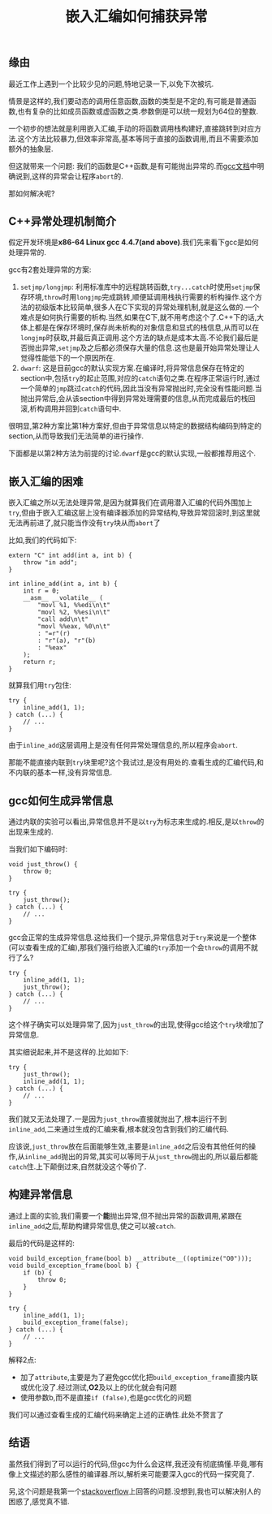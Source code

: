 ﻿---
layout: post
title: 嵌入汇编如何捕获异常
category: mine
tag: trap
---

## 缘由

最近工作上遇到一个比较少见的问题,特地记录一下,以免下次被坑.

情景是这样的,我们要动态的调用任意函数,函数的类型是不定的,有可能是普通函数,也有复杂的比如成员函数或虚函数之类.参数倒是可以统一规划为64位的整数.

一个初步的想法就是利用嵌入汇编,手动的将函数调用栈构建好,直接跳转到对应方法.这个方法比较暴力,但效率非常高,基本等同于直接的函数调用,而且不需要添加额外的抽象层.

但这就带来一个问题: 我们的函数是C++函数,是有可能抛出异常的.而[gcc文档][gcc exception]中明确说到,这样的异常会让程序`abort`的.

那如何解决呢?

## C++异常处理机制简介

假定开发环境是**x86-64 Linux gcc 4.4.7(and above)**.我们先来看下gcc是如何处理异常的.

gcc有2套处理异常的方案:

1. `setjmp/longjmp`: 利用标准库中的远程跳转函数,`try...catch`时使用`setjmp`保存环境,`throw`时用`longjmp`完成跳转,顺便延调用栈执行需要的析构操作.这个方法的初级版本比较简单,很多人在C下实现的异常处理机制,就是这么做的.一个难点是如何执行需要的析构.当然,如果在C下,就不用考虑这个了.C++下的话,大体上都是在保存环境时,保存尚未析构的对象信息和显式的栈信息,从而可以在`longjmp`时获取,并最后真正调用.这个方法的缺点是成本太高.不论我们最后是否抛出异常,`setjmp`及之后都必须保存大量的信息.这也是最开始异常处理让人觉得性能低下的一个原因所在.
2. `dwarf`: 这是目前gcc的默认实现方案.在编译时,将异常信息保存在特定的section中,包括`try`的起止范围,对应的`catch`语句之类.在程序正常运行时,通过一个简单的`jmp`跳过`catch`的代码,因此当没有异常抛出时,完全没有性能问题.当抛出异常后,会从该section中得到异常处理需要的信息,从而完成最后的栈回滚,析构调用并回到`catch`语句中.

很明显,第2种方案比第1种方案好,但由于异常信息以特定的数据结构编码到特定的section,从而导致我们无法简单的进行操作.

下面都是以第2种方法为前提的讨论.`dwarf`是gcc的默认实现,一般都推荐用这个.

## 嵌入汇编的困难

嵌入汇编之所以无法处理异常,是因为就算我们在调用潜入汇编的代码外围加上`try`,但由于嵌入汇编这层上没有编译器添加的异常结构,导致异常回滚时,到这里就无法再前进了,就只能当作没有`try`块从而`abort`了

比如,我们的代码如下:

    extern "C" int add(int a, int b) {
        throw "in add";
    }

    int inline_add(int a, int b) {
        int r = 0;
        __asm__ __volatile__ (
            "movl %1, %%edi\n\t"
            "movl %2, %%esi\n\t"
            "call add\n\t"
            "movl %%eax, %0\n\t"
            : "=r"(r)
            : "r"(a), "r"(b)
            : "%eax"
        );
        return r;
    }

就算我们用`try`包住:

    try {
        inline_add(1, 1);
    } catch (...) {
        // ...
    }

由于`inline_add`这层调用上是没有任何异常处理信息的,所以程序会`abort`.

那能不能直接内联到`try`块里呢?这个我试过,是没有用处的.查看生成的汇编代码,和不内联的基本一样,没有异常信息.

## gcc如何生成异常信息

通过内联的实验可以看出,异常信息并不是以`try`为标志来生成的.相反,是以`throw`的出现来生成的.

当我们如下编码时:

    void just_throw() {
        throw 0;
    }

    try {
        just_throw();
    } catch (...) {
        // ...
    }

gcc会正常的生成异常信息.这给我们一个提示,异常信息对于`try`来说是一个整体(可以查看生成的汇编),那我们强行给嵌入汇编的`try`添加一个会`throw`的调用不就行了么?

    try {
        inline_add(1, 1);
        just_throw();
    } catch (...) {
        // ...
    }

这个样子确实可以处理异常了,因为`just_throw`的出现,使得gcc给这个`try`块增加了异常信息.

其实细说起来,并不是这样的.比如如下:

    try {
        just_throw();
        inline_add(1, 1);
    } catch (...) {
        // ...
    }
    
我们就又无法处理了.一是因为`just_throw`直接就抛出了,根本运行不到`inline_add`,二来通过生成的汇编来看,根本就没包含到我们的汇编代码.

应该说,`just_throw`放在后面能够生效,主要是`inline_add`之后没有其他任何的操作,从`inline_add`抛出的异常,其实可以等同于从`just_throw`抛出的,所以最后都能`catch`住.上下颠倒过来,自然就没这个等价了.

## 构建异常信息

通过上面的实验,我们需要一个**能**抛出异常,但不抛出异常的函数调用,紧跟在`inline_add`之后,帮助构建异常信息,使之可以被`catch`.

最后的代码是这样的:

    
    void build_exception_frame(bool b) __attribute__((optimize("O0")));
    void build_exception_frame(bool b) {
        if (b) {
            throw 0;
        }
    }

    try {
        inline_add(1, 1);
        build_exception_frame(false);
    } catch (...) {
        // ...
    }

解释2点:

* 加了`attribute`,主要是为了避免gcc优化把`build_exception_frame`直接内联或优化没了.经过测试,**O2**及以上的优化就会有问题
* 使用参数b,而不是直接`if (false)`,也是gcc优化的问题

我们可以通过查看生成的汇编代码来确定上述的正确性.此处不赘言了

## 结语

虽然我们得到了可以运行的代码,但gcc为什么会这样,我还没有彻底搞懂.毕竟,哪有像上文描述的那么感性的编译器.所以,解析来可能要深入gcc的代码一探究竟了.

另,这个问题是我第一个[stackoverflow]上回答的问题.没想到,我也可以解决别人的困惑了,感觉真不错.

[gcc exception]: https://gcc.gnu.org/onlinedocs/libstdc++/manual/using_exceptions.html
[stackoverflow]: http://stackoverflow.com/questions/2642385/throwing-a-c-exception-after-an-inline-asm-jump/27619955#27619955
